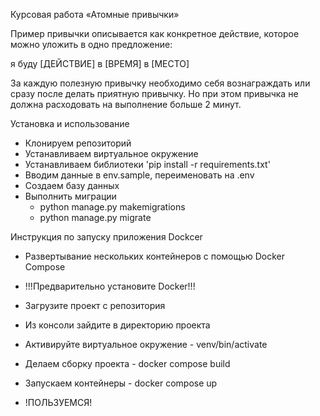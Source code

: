 Курсовая работа «Атомные привычки»

Пример привычки описывается как конкретное действие, которое можно уложить в одно предложение:

я буду [ДЕЙСТВИЕ] в [ВРЕМЯ] в [МЕСТО]

За каждую полезную привычку необходимо себя вознаграждать или сразу после делать приятную привычку. Но при этом привычка не должна расходовать на выполнение больше 2 минут.


Установка и использование

- Клонируем репозиторий
- Устанавливаем виртуальное окружение
- Устанавливаем библиотеки 'pip install -r requirements.txt'
- Вводим данные в env.sample, переименовать на .env
- Создаем базу данных 
- Выполнить миграции
    - python manage.py makemigrations
    - python manage.py migrate
      

Инструкция по запуску приложения Dockcer

- Развертывание нескольких контейнеров с помощью Docker Compose
- !!!Предварительно установите Docker!!!

- Загрузите проект с репозитория
- Из консоли зайдите в директорию проекта
- Активируйте виртуальное окружение - venv/bin/activate
- Делаем сборку проекта - docker compose build
- Запускаем контейнеры - docker compose up
- !ПОЛЬЗУЕМСЯ!
